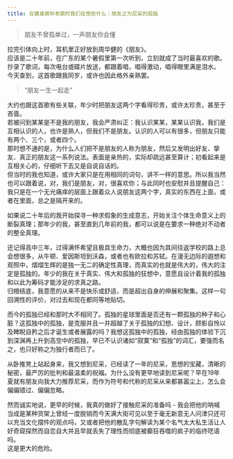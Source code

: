 ```yaml
---
title: 在健身房听老歌时我们在想些什么｜朋友之为尼采的孤独
---
```


> 朋友不曾孤单过，一声朋友你会懂<!--more-->

拉完引体向上时，耳机里正好放到周华健的《朋友》。  
应该是二十年前，在广东的某个暑假里第一次听到，立刻就成了当时最喜欢的歌。抄录了歌词，每次电台或碟片放送，都跟着唱，唱得激动，唱得眼里满是泪水。  
今天查到，这首歌跟我同岁，或许也因此格外亲熟罢。

> “朋友一生一起走”

大约也跟这首歌有些关联，年少时把朋友这两个字看得珍贵，或许太珍贵，甚至于吝啬。  
若被问到某某是不是我的朋友，我会严肃纠正：我认识某某，某某认识我，我们是互相认识的人，也许是熟人，但我们不是朋友。认识的人可以有很多，但朋友只能有两个、三个，或者四个。  
那时想不通的是，为什么人们把不是朋友的人称为朋友，然后又发明出好友、挚友、真正的朋友这一系列说法。表面是亲热的，实际却疏远甚至算计；初看起来是互相关心的，仔细听下去又是自说自话的。  
但当时的我也知道，或许大家只是在用相同的词句，讲不一样的意思。所以我当然也可以跟着说，对，我们是朋友，对，很喜欢你；与此同时也安慰并且提醒自己：我只是在一个无光痛痒的层面上跟着众人说朋友这两个字，真实的东西在上面，或者在里面，总之是隔开来的。

如果说二十年后的我开始探寻一种求假象的生成意志，开始关注个体生命意义上的断裂真理；那年少的我，甚至直到几年前的我，都可以说是在要求一种绝对不动者的整全真理。

还记得高中三年，过得满怀希望且极具生命力，大概也因为其间往返学校的路上总会想很多，从牛顿、爱因斯坦到沃森，或者也有欧拉和苏轼。在漫无边际的遐想和观照中，熠熠生辉的是独一无二的确定性真理，而真实的也就是伟大的，伟大的注定是孤独的。年少的我在关于真实、伟大和孤独的狂想中，意愿且设计着我的孤独和以此为筹码才能涉足的求真之路。  
归根结底，我意愿的从来不是快乐或舒适，而是超出自身的伸展和聚集。这样一句回溯性的评价，对过去和现在都同等地贴切。

而今的孤独已经和那时大不相同了。孤独的星球里面是否还有一颗孤独的种子和心脏？这孤独中的孤独，是克服并且一并超越了关于孤独的幻想、设计，顾影自怜以及睥睨自矜之后才诞生或者展露的吗？我想这孤独中的孤独，经由孤独的体验下沉到深渊再上升到高空中的孤独，早已不认识诸如“寂寞”和“孤独”的词汇，要强而名之，也只好称之为独行者而已了。

从卧推凳上站起身来，我又想到尼采，已经读了一年的尼采，思想的宝藏，清晰的秘密，最严厉的批判和最温柔的祝福。为什么没有更早地读到尼采呢？早在19年夏就有朋友向我大力推荐尼采，而作为符号和代称的尼采从来都甚嚣尘上，怎么会偏偏错过、偏偏忽略。

然而诚实地说，更早的时候，我真的做好了接触尼采的准备吗 - 我会把他的呐喊当成是某种货架上曾经一度脱销而今天满大街可见以至于毫无新意无人问津只还可以充当文化摆件的观点吗，又或者把他的散乱字句解读为某个名气太大私生活让人好奇窥探然而自恋自大并且早就丢失了理性而彻底被癫狂吞噬的疯子的临终呓语吗。  
这是更大的危险。
